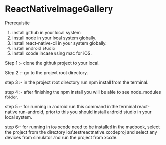 # ReactNativeImageGallery
Prerequisite

1. install github in your local system
2. install node in your local system globally.
3. install react-native-cli in your system globally.
4. install android studio
5. install xcode incase using mac for iOS.


Step 1 :- clone the github project to your local.

Step 2 :- go to the project root directory.

step 3 :- in the project root directory run npm install from the terminal.

step 4 :- after finishing the npm install you will be able to see node_modules folder.

step 5 :- for running in android run this command in the terminal react-native run-android, prior to this you should install android studio in your local system.

step 6:- for running in ios xcode need to be installed in the macbook, select the project from the directory ios\testreactnative.xcodeproj and select any devices from simulator and run the project from xcode.
